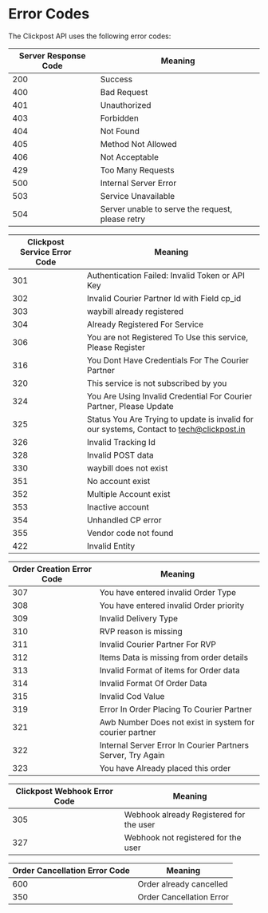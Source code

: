 # Error Codes

The Clickpost API uses the following error codes:

Server Response Code | Meaning
---------- | -------
200 | Success
400 | Bad Request
401 | Unauthorized
403 | Forbidden
404 | Not Found
405 | Method Not Allowed
406 | Not Acceptable
429 | Too Many Requests
500 | Internal Server Error
503 | Service Unavailable
504 | Server unable to serve the request, please retry

Clickpost Service Error Code | Meaning
---------- | -------
301 | Authentication Failed: Invalid Token or API Key
302 | Invalid Courier Partner Id with Field cp_id
303 | waybill already registered
304 | Already Registered For Service
306 | You are not Registered To Use this service, Please Register
316 | You Dont Have Credentials For The Courier Partner
320 | This service is not subscribed by you
324 | You Are Using Invalid Credential For Courier Partner, Please Update
325 | Status You Are Trying to update is invalid for our systems, Contact to tech@clickpost.in
326 | Invalid Tracking Id
328 | Invalid POST data
330 | waybill does not exist
351 | No account exist
352 | Multiple Account exist
353 | Inactive account
354 | Unhandled CP error
355 | Vendor code not found
422 | Invalid Entity

Order Creation Error Code | Meaning
---------- | -------
307 | You have entered invalid Order Type
308 | You have entered invalid Order priority
309 | Invalid Delivery Type
310 | RVP reason is missing
311 | Invalid Courier Partner For RVP
312 | Items Data is missing from order details
313 | Invalid Format of items for Order data
314 | Invalid Format Of Order Data
315 | Invalid Cod Value
319 | Error In Order Placing To Courier Partner
321 | Awb Number Does not exist in system for courier partner
322 | Internal Server Error In Courier Partners Server, Try Again
323 | You have Already placed this order

Clickpost Webhook Error Code | Meaning
---------- | -------
305 | Webhook already Registered for the user
327 | Webhook not registered for the user

Order Cancellation Error Code | Meaning
---------- | -------
600 | Order already cancelled
350 | Order Cancellation Error